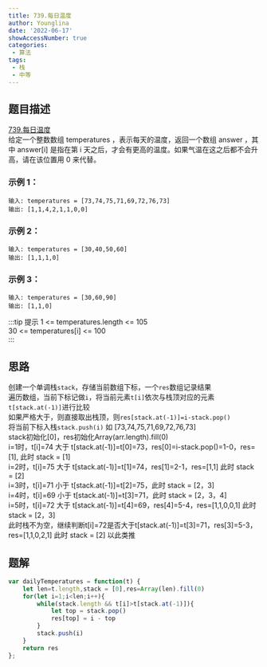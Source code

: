 ```yaml
---
title: 739.每日温度
author: Younglina
date: '2022-06-17'
showAccessNumber: true
categories:
 - 算法
tags:
 - 栈
 - 中等
---
```


## 题目描述
[739.每日温度](https://leetcode.cn/problems/daily-temperatures/)  
给定一个整数数组 temperatures ，表示每天的温度，返回一个数组 answer ，其中 answer[i] 是指在第 i 天之后，才会有更高的温度。如果气温在这之后都不会升高，请在该位置用 0 来代替。  

### 示例 1：
```
输入: temperatures = [73,74,75,71,69,72,76,73]  
输出: [1,1,4,2,1,1,0,0]  
```

### 示例 2：
```
输入: temperatures = [30,40,50,60]  
输出: [1,1,1,0]  
```

### 示例 3：
```
输入: temperatures = [30,60,90]  
输出: [1,1,0]  
```

:::tip 提示
1 <= temperatures.length <= 105  
30 <= temperatures[i] <= 100  
:::

## 思路
创建一个单调栈`stack`，存储当前数组下标，一个`res`数组记录结果  
遍历数组，当前下标记做`i`，将当前元素`t[i]`依次与栈顶对应的元素`t[stack.at(-1)]`进行比较  
如果严格大于，则直接取出栈顶，则`res[stack.at(-1)]=i-stack.pop()`  
将当前下标入栈`stack.push(i)`
如 [73,74,75,71,69,72,76,73]  
stack初始化[0]，res初始化Array(arr.length).fill(0)  
i=1时，t[i]=74 大于 t[stack.at(-1)]=t[0]=73，res[0]=i-stack.pop()=1-0，res=[1], 此时 stack = [1]  
i=2时，t[i]=75 大于 t[stack.at(-1)]=t[1]=74，res[1]=2-1，res=[1,1] 此时 stack = [2]  
i=3时，t[i]=71 小于 t[stack.at(-1)]=t[2]=75，此时 stack = [2，3]  
i=4时，t[i]=69 小于 t[stack.at(-1)]=t[3]=71，此时 stack = [2，3，4]  
i=5时，t[i]=72 大于 t[stack.at(-1)]=t[4]=69，res[4]=5-4，res=[1,1,0,0,1] 此时 stack = [2，3]  
此时栈不为空，继续判断t[i]=72是否大于t[stack.at(-1)]=t[3]=71，res[3]=5-3，res=[1,1,0,2,1] 此时 stack = [2]
以此类推  

## 题解

```javascript
var dailyTemperatures = function(t) {
    let len=t.length,stack = [0],res=Array(len).fill(0)
    for(let i=1;i<len;i++){
        while(stack.length && t[i]>t[stack.at(-1)]){
            let top = stack.pop()
            res[top] = i - top
        }
        stack.push(i)
    }
    return res
};
```